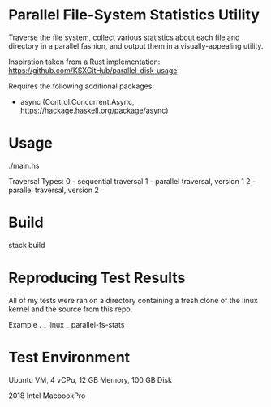 # Parallel File-System Statistics Utility
Traverse the file system, collect various statistics about each file and directory in a parallel fashion, and output them in a visually-appealing utility.

Inspiration taken from a Rust implementation:
https://github.com/KSXGitHub/parallel-disk-usage

Requires the following additional packages:
- async (Control.Concurrent.Async, https://hackage.haskell.org/package/async)

# Usage
./main.hs <traversal-type> <absolute-path-root-directory>

Traversal Types:
0 - sequential traversal
1 - parallel traversal, version 1
2 - parallel traversal, version 2

# Build
stack build


# Reproducing Test Results
All of my tests were ran on a directory containing a fresh clone of the linux kernel and
the source from this repo.

Example
.
\_ linux
\_ parallel-fs-stats

# Test Environment
Ubuntu VM, 4 vCPu, 12 GB Memory, 100 GB Disk

2018 Intel MacbookPro

